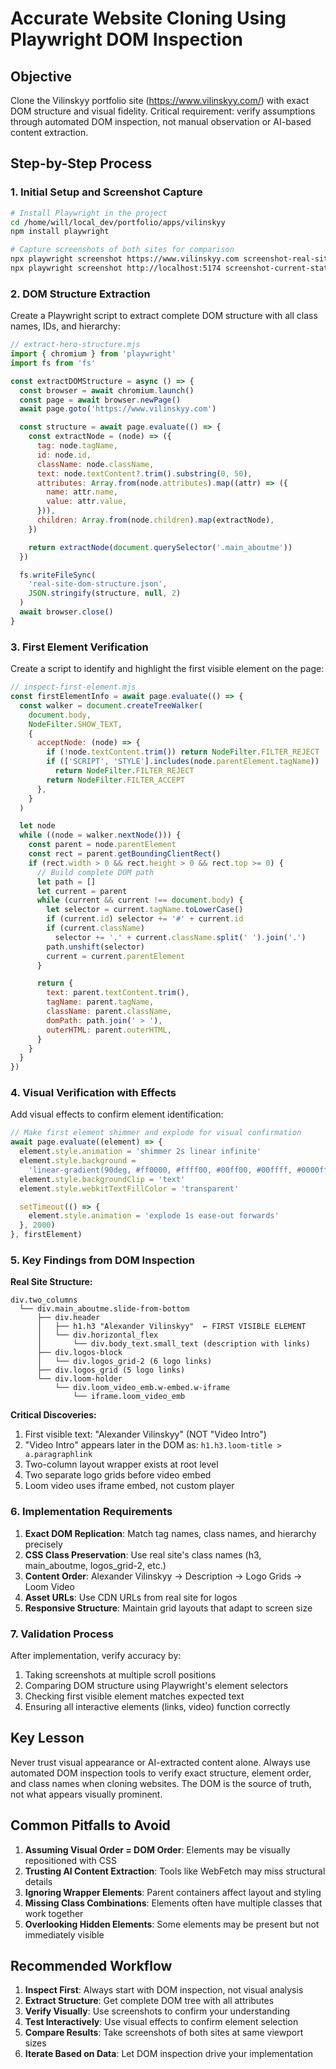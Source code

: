 # Accurate Website Cloning Using Playwright DOM Inspection

## Objective

Clone the Vilinskyy portfolio site (https://www.vilinskyy.com/) with exact DOM structure and visual fidelity. Critical requirement: verify assumptions through automated DOM inspection, not manual observation or AI-based content extraction.

## Step-by-Step Process

### 1. Initial Setup and Screenshot Capture

```bash
# Install Playwright in the project
cd /home/will/local_dev/portfolio/apps/vilinskyy
npm install playwright

# Capture screenshots of both sites for comparison
npx playwright screenshot https://www.vilinskyy.com screenshot-real-site.png --wait-for-timeout 2000
npx playwright screenshot http://localhost:5174 screenshot-current-state.png --wait-for-timeout 2000
```

### 2. DOM Structure Extraction

Create a Playwright script to extract complete DOM structure with all class names, IDs, and hierarchy:

```javascript
// extract-hero-structure.mjs
import { chromium } from 'playwright'
import fs from 'fs'

const extractDOMStructure = async () => {
  const browser = await chromium.launch()
  const page = await browser.newPage()
  await page.goto('https://www.vilinskyy.com')

  const structure = await page.evaluate(() => {
    const extractNode = (node) => ({
      tag: node.tagName,
      id: node.id,
      className: node.className,
      text: node.textContent?.trim().substring(0, 50),
      attributes: Array.from(node.attributes).map((attr) => ({
        name: attr.name,
        value: attr.value,
      })),
      children: Array.from(node.children).map(extractNode),
    })

    return extractNode(document.querySelector('.main_aboutme'))
  })

  fs.writeFileSync(
    'real-site-dom-structure.json',
    JSON.stringify(structure, null, 2)
  )
  await browser.close()
}
```

### 3. First Element Verification

Create a script to identify and highlight the first visible element on the page:

```javascript
// inspect-first-element.mjs
const firstElementInfo = await page.evaluate(() => {
  const walker = document.createTreeWalker(
    document.body,
    NodeFilter.SHOW_TEXT,
    {
      acceptNode: (node) => {
        if (!node.textContent.trim()) return NodeFilter.FILTER_REJECT
        if (['SCRIPT', 'STYLE'].includes(node.parentElement.tagName))
          return NodeFilter.FILTER_REJECT
        return NodeFilter.FILTER_ACCEPT
      },
    }
  )

  let node
  while ((node = walker.nextNode())) {
    const parent = node.parentElement
    const rect = parent.getBoundingClientRect()
    if (rect.width > 0 && rect.height > 0 && rect.top >= 0) {
      // Build complete DOM path
      let path = []
      let current = parent
      while (current && current !== document.body) {
        let selector = current.tagName.toLowerCase()
        if (current.id) selector += '#' + current.id
        if (current.className)
          selector += '.' + current.className.split(' ').join('.')
        path.unshift(selector)
        current = current.parentElement
      }

      return {
        text: parent.textContent.trim(),
        tagName: parent.tagName,
        className: parent.className,
        domPath: path.join(' > '),
        outerHTML: parent.outerHTML,
      }
    }
  }
})
```

### 4. Visual Verification with Effects

Add visual effects to confirm element identification:

```javascript
// Make first element shimmer and explode for visual confirmation
await page.evaluate((element) => {
  element.style.animation = 'shimmer 2s linear infinite'
  element.style.background =
    'linear-gradient(90deg, #ff0000, #ffff00, #00ff00, #00ffff, #0000ff, #ff00ff, #ff0000)'
  element.style.backgroundClip = 'text'
  element.style.webkitTextFillColor = 'transparent'

  setTimeout(() => {
    element.style.animation = 'explode 1s ease-out forwards'
  }, 2000)
}, firstElement)
```

### 5. Key Findings from DOM Inspection

**Real Site Structure:**

```
div.two_columns
  └── div.main_aboutme.slide-from-bottom
      ├── div.header
      │   ├── h1.h3 "Alexander Vilinskyy"  ← FIRST VISIBLE ELEMENT
      │   └── div.horizontal_flex
      │       └── div.body_text.small_text (description with links)
      ├── div.logos-block
      │   └── div.logos_grid-2 (6 logo links)
      ├── div.logos_grid (5 logo links)
      └── div.loom-holder
          └── div.loom_video_emb.w-embed.w-iframe
              └── iframe.loom_video_emb
```

**Critical Discoveries:**

1. First visible text: "Alexander Vilinskyy" (NOT "Video Intro")
2. "Video Intro" appears later in the DOM as: `h1.h3.loom-title > a.paragraphlink`
3. Two-column layout wrapper exists at root level
4. Two separate logo grids before video embed
5. Loom video uses iframe embed, not custom player

### 6. Implementation Requirements

1. **Exact DOM Replication**: Match tag names, class names, and hierarchy precisely
2. **CSS Class Preservation**: Use real site's class names (h3, main_aboutme, logos_grid-2, etc.)
3. **Content Order**: Alexander Vilinskyy → Description → Logo Grids → Loom Video
4. **Asset URLs**: Use CDN URLs from real site for logos
5. **Responsive Structure**: Maintain grid layouts that adapt to screen size

### 7. Validation Process

After implementation, verify accuracy by:

1. Taking screenshots at multiple scroll positions
2. Comparing DOM structure using Playwright's element selectors
3. Checking first visible element matches expected text
4. Ensuring all interactive elements (links, video) function correctly

## Key Lesson

Never trust visual appearance or AI-extracted content alone. Always use automated DOM inspection tools to verify exact structure, element order, and class names when cloning websites. The DOM is the source of truth, not what appears visually prominent.

## Common Pitfalls to Avoid

1. **Assuming Visual Order = DOM Order**: Elements may be visually repositioned with CSS
2. **Trusting AI Content Extraction**: Tools like WebFetch may miss structural details
3. **Ignoring Wrapper Elements**: Parent containers affect layout and styling
4. **Missing Class Combinations**: Elements often have multiple classes that work together
5. **Overlooking Hidden Elements**: Some elements may be present but not immediately visible

## Recommended Workflow

1. **Inspect First**: Always start with DOM inspection, not visual analysis
2. **Extract Structure**: Get complete DOM tree with all attributes
3. **Verify Visually**: Use screenshots to confirm your understanding
4. **Test Interactively**: Use visual effects to confirm element selection
5. **Compare Results**: Take screenshots of both sites at same viewport sizes
6. **Iterate Based on Data**: Let DOM inspection drive your implementation
